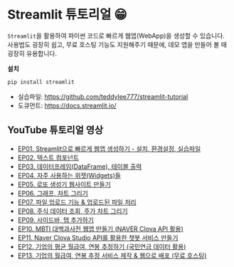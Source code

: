 # Streamlit 튜토리얼 😁

`Streamlit`을 활용하여 파이썬 코드로 빠르게 웹앱(WebApp)을 생성할 수 있습니다.
사용법도 굉장히 쉽고, 무료 호스팅 기능도 지원해주기 때문에, 데모 앱을 만들어 볼 때 굉장히 유용합니다.

**설치**
```python
pip install streamlit
```

- 실습파일: https://github.com/teddylee777/streamlit-tutorial
- 도큐먼트: https://docs.streamlit.io/

## YouTube 튜토리얼 영상

- [EP01. Streamlit으로 빠르게 웹앱 생성하기 - 설치, 환경설정, 실습파일](https://www.youtube.com/watch?v=Gr5Vuo7TCaE)
- [EP02. 텍스트 컴포넌트](https://youtu.be/CiOfNvp-KmA)
- [EP03. 데이터프레임(DataFrame), 테이블 출력](https://youtu.be/C73XAQJFa1E)
- [EP04. 자주 사용하는 위젯(Widgets)들](https://youtu.be/3CWpFR-EkQc)
- [EP05. 로또 생성기 웹사이트 만들기](https://youtu.be/2mER-EvDWzo)
- [EP06. 그래프, 차트 그리기](https://youtu.be/2424N7ITZvo)
- [EP07. 파일 업로드 기능 & 업로드된 파일 처리](https://youtu.be/L3ExMrinu20)
- [EP08. 주식 데이터 조회, 주가 차트 그리기](https://youtu.be/0PA3XsPwPDg)
- [EP09. 사이드바, 탭 추가하기](https://youtu.be/frdggOd5eNQ)
- [EP10. MBTI 대백과사전 웹앱 만들기 (NAVER Clova API 활용)](https://youtu.be/2tT8-peVTLw)
- [EP11. Naver Clova Studio API를 활용한 챗봇 서비스 만들기](https://youtu.be/sLTe2jMGdYU)
- [EP12. 기업의 평균 월급여, 연봉 추정하기 (국민연금 데이터 활용)](https://youtu.be/-CMZKaoX5Og)
- [EP13. 기업의 월급여, 연봉 추정 서비스 제작 & 웹으로 배포 (무료 호스팅)](https://youtu.be/OpeECxk5c-Q)
